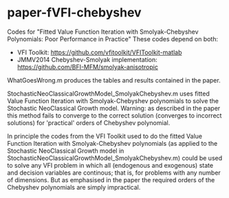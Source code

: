 # paper-fVFI-chebyshev
Codes for "Fitted Value Function Iteration with Smolyak-Chebyshev Polynomials: Poor Performance in Practice"
These codes depend on both:
- VFI Toolkit: https://github.com/vfitoolkit/VFIToolkit-matlab
- JMMV2014 Chebyshev-Smolyak implementation: https://github.com/BFI-MFM/smolyak-anisotropic

WhatGoesWrong.m produces the tables and results contained in the paper.

StochasticNeoClassicalGrowthModel_SmolyakChebyshev.m uses fitted Value Function Iteration with Smolyak-Chebyshev polynomials to solve the Stochastic NeoClassical Growth model. Warning: as described in the paper this method fails to converge to the correct solution (converges to incorrect solutions) for 'practical' orders of Chebyshev polynomial.

In principle the codes from the VFI Toolkit used to do the fitted Value Function Iteration with Smolyak-Chebyshev polynomials (as applied to the Stochastic NeoClassical Growth model in StochasticNeoClassicalGrowthModel_SmolyakChebyshev.m) could be used to solve any VFI problem in which all (endogenous and exogenous) state and decision variables are continous; that is, for problems with any number of dimensions. But as emphasised in the paper the required orders of the Chebyshev polynomials are simply impractical.
